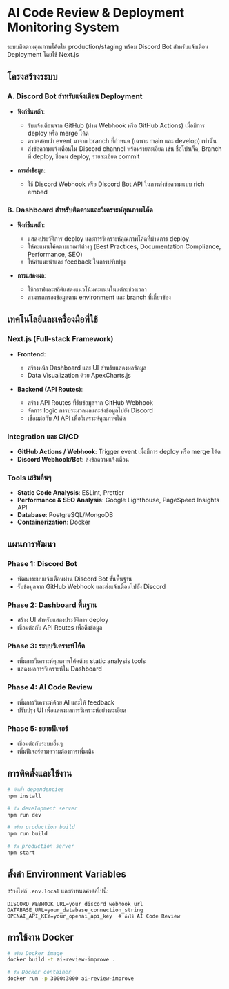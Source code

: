 # AI Code Review & Deployment Monitoring System

ระบบติดตามคุณภาพโค้ดใน production/staging พร้อม Discord Bot สำหรับแจ้งเตือน Deployment โดยใช้ Next.js

## โครงสร้างระบบ

### A. Discord Bot สำหรับแจ้งเตือน Deployment

- **ฟังก์ชันหลัก**:
  - รับแจ้งเตือนจาก GitHub (ผ่าน Webhook หรือ GitHub Actions) เมื่อมีการ deploy หรือ merge โค้ด
  - ตรวจสอบว่า event มาจาก branch ที่กำหนด (เฉพาะ main และ develop) เท่านั้น
  - ส่งข้อความแจ้งเตือนใน Discord channel พร้อมรายละเอียด เช่น ชื่อโปรเจ็ค, Branch ที่ deploy, ชื่อคน deploy, รายละเอียด commit

- **การส่งข้อมูล**:
  - ใช้ Discord Webhook หรือ Discord Bot API ในการส่งข้อความแบบ rich embed

### B. Dashboard สำหรับติดตามและวิเคราะห์คุณภาพโค้ด

- **ฟังก์ชันหลัก**:
  - แสดงประวัติการ deploy และการวิเคราะห์คุณภาพโค้ดที่ผ่านการ deploy
  - ให้คะแนนโค้ดตามเกณฑ์ต่างๆ (Best Practices, Documentation Compliance, Performance, SEO)
  - ให้คำแนะนำและ feedback ในการปรับปรุง

- **การแสดงผล**:
  - ใช้กราฟและสถิติแสดงแนวโน้มคะแนนในแต่ละช่วงเวลา
  - สามารถกรองข้อมูลตาม environment และ branch ที่เกี่ยวข้อง

## เทคโนโลยีและเครื่องมือที่ใช้

### Next.js (Full-stack Framework)

- **Frontend**:
  - สร้างหน้า Dashboard และ UI สำหรับแสดงผลข้อมูล
  - Data Visualization ด้วย ApexCharts.js

- **Backend (API Routes)**:
  - สร้าง API Routes ที่รับข้อมูลจาก GitHub Webhook
  - จัดการ logic การประมวลผลและส่งข้อมูลไปยัง Discord
  - เชื่อมต่อกับ AI API เพื่อวิเคราะห์คุณภาพโค้ด

### Integration และ CI/CD
- **GitHub Actions / Webhook**: Trigger event เมื่อมีการ deploy หรือ merge โค้ด
- **Discord Webhook/Bot**: ส่งข้อความแจ้งเตือน

### Tools เสริมอื่นๆ
- **Static Code Analysis**: ESLint, Prettier
- **Performance & SEO Analysis**: Google Lighthouse, PageSpeed Insights API
- **Database**: PostgreSQL/MongoDB
- **Containerization**: Docker

## แผนการพัฒนา

### Phase 1: Discord Bot
- พัฒนาระบบแจ้งเตือนผ่าน Discord Bot ขั้นพื้นฐาน
- รับข้อมูลจาก GitHub Webhook และส่งแจ้งเตือนไปยัง Discord

### Phase 2: Dashboard พื้นฐาน
- สร้าง UI สำหรับแสดงประวัติการ deploy
- เชื่อมต่อกับ API Routes เพื่อดึงข้อมูล

### Phase 3: ระบบวิเคราะห์โค้ด
- เพิ่มการวิเคราะห์คุณภาพโค้ดด้วย static analysis tools
- แสดงผลการวิเคราะห์ใน Dashboard

### Phase 4: AI Code Review
- เพิ่มการวิเคราะห์ด้วย AI และให้ feedback
- ปรับปรุง UI เพื่อแสดงผลการวิเคราะห์อย่างละเอียด

### Phase 5: ขยายฟีเจอร์
- เชื่อมต่อกับระบบอื่นๆ
- เพิ่มฟีเจอร์ตามความต้องการเพิ่มเติม

## การติดตั้งและใช้งาน

```bash
# ติดตั้ง dependencies
npm install

# รัน development server
npm run dev

# สร้าง production build
npm run build

# รัน production server
npm start
```

## ตั้งค่า Environment Variables

สร้างไฟล์ `.env.local` และกำหนดค่าต่อไปนี้:

```
DISCORD_WEBHOOK_URL=your_discord_webhook_url
DATABASE_URL=your_database_connection_string
OPENAI_API_KEY=your_openai_api_key  # ถ้าใช้ AI Code Review
```

## การใช้งาน Docker

```bash
# สร้าง Docker image
docker build -t ai-review-improve .

# รัน Docker container
docker run -p 3000:3000 ai-review-improve
```